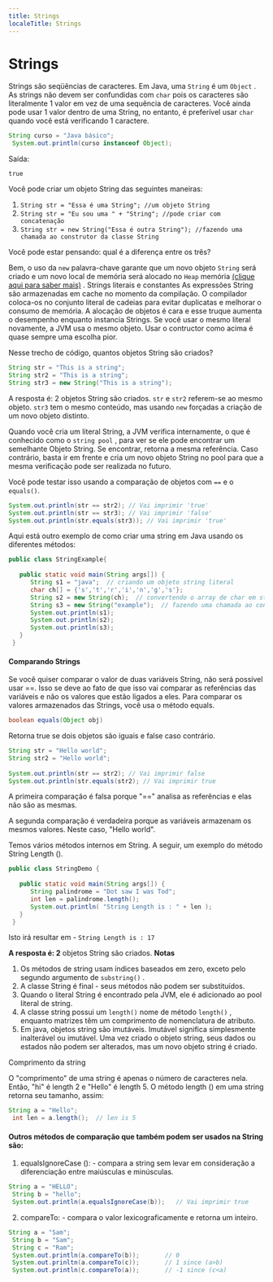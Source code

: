 ```yaml
---
title: Strings
localeTitle: Strings
---
```

# Strings

Strings são seqüências de caracteres. Em Java, uma `String` é um `Object` . As strings não devem ser confundidas com `char` pois os caracteres são literalmente 1 valor em vez de uma sequência de caracteres. Você ainda pode usar 1 valor dentro de uma String, no entanto, é preferível usar `char` quando você está verificando 1 caractere.

```java
String curso = "Java básico"; 
 System.out.println(curso instanceof Object); 
```

Saída:
```
true 
```

Você pode criar um objeto String das seguintes maneiras:

1.  `String str = "Essa é uma String"; //um objeto String`
2.  `String str = "Eu sou uma " + "String"; //pode criar com concatenação`
3.  `String str = new String("Essa é outra String"); //fazendo uma chamada ao construtor da classe String`

Você pode estar pensando: qual é a diferença entre os três?

Bem, o uso da `new` palavra-chave garante que um novo objeto `String` será criado e um novo local de memória será alocado no `Heap` memória [(clique aqui para saber mais)](https://docs.oracle.com/cd/E13150_01/jrockit_jvm/jrockit/geninfo/diagnos/garbage_collect.html) . Strings literais e constantes As expressões String são armazenadas em cache no momento da compilação. O compilador coloca-os no conjunto literal de cadeias para evitar duplicatas e melhorar o consumo de memória. A alocação de objetos é cara e esse truque aumenta o desempenho enquanto instancia Strings. Se você usar o mesmo literal novamente, a JVM usa o mesmo objeto. Usar o contructor como acima é quase sempre uma escolha pior.

Nesse trecho de código, quantos objetos String são criados?

```java
String str = "This is a string"; 
String str2 = "This is a string"; 
String str3 = new String("This is a string"); 
```

A resposta é: 2 objetos String são criados. `str` e `str2` referem-se ao mesmo objeto. `str3` tem o mesmo conteúdo, mas usando `new` forçadas a criação de um novo objeto distinto.

Quando você cria um literal String, a JVM verifica internamente, o que é conhecido como o `string pool` , para ver se ele pode encontrar um semelhante Objeto String. Se encontrar, retorna a mesma referência. Caso contrário, basta ir em frente e cria um novo objeto String no pool para que a mesma verificação pode ser realizada no futuro.

Você pode testar isso usando a comparação de objetos com `==` e o `equals()`.

```java
System.out.println(str == str2); // Vai imprimir 'true' 
System.out.println(str == str3); // Vai imprimir 'false' 
System.out.println(str.equals(str3)); // Vai imprimir 'true' 
```

Aqui está outro exemplo de como criar uma string em Java usando os diferentes métodos:

```java
public class StringExample{ 
 
   public static void main(String args[]) { 
      String s1 = "java";  // criando um objeto string literal 
      char ch[] = {'s','t','r','i','n','g','s'}; 
      String s2 = new String(ch);  // convertendo o array de char em string
      String s3 = new String("example");  // fazendo uma chamada ao construtor da classe String
      System.out.println(s1); 
      System.out.println(s2); 
      System.out.println(s3); 
   } 
 } 
```

#### Comparando Strings

Se você quiser comparar o valor de duas variáveis ​​String, não será possível usar ==. Isso se deve ao fato de que isso vai comparar as referências das variáveis e não os valores que estão ligados a eles. Para comparar os valores armazenados das Strings, você usa o método equals.

```java
boolean equals(Object obj) 
```

Retorna true se dois objetos são iguais e false caso contrário.

```java
String str = "Hello world"; 
String str2 = "Hello world"; 
 
System.out.println(str == str2); // Vai imprimir false 
System.out.println(str.equals(str2); // Vai imprimir true 
```

A primeira comparação é falsa porque "==" analisa as referências e elas não são as mesmas.

A segunda comparação é verdadeira porque as variáveis ​​armazenam os mesmos valores. Neste caso, "Hello world".

Temos vários métodos internos em String. A seguir, um exemplo do método String Length ().

```java
public class StringDemo { 
 
   public static void main(String args[]) { 
      String palindrome = "Dot saw I was Tod"; 
      int len = palindrome.length(); 
      System.out.println( "String Length is : " + len ); 
   } 
 } 
```

Isto irá resultar em - `String Length is : 17`

**A resposta é: 2** objetos String são criados. **Notas**

1.  Os métodos de string usam índices baseados em zero, exceto pelo segundo argumento de `substring()` .
2.  A classe String é final - seus métodos não podem ser substituídos.
3.  Quando o literal String é encontrado pela JVM, ele é adicionado ao pool literal de string.
4.  A classe string possui um `length()` nome de método `length()` , enquanto matrizes têm um comprimento de nomenclatura de atributo.
5.  Em java, objetos string são imutáveis. Imutável significa simplesmente inalterável ou imutável. Uma vez criado o objeto string, seus dados ou estados não podem ser alterados, mas um novo objeto string é criado.

Comprimento da string

O "comprimento" de uma string é apenas o número de caracteres nela. Então, "hi" é length 2 e "Hello" é length 5. O método length () em uma string retorna seu tamanho, assim:

```java
String a = "Hello"; 
 int len = a.length();  // len is 5 
```

#### Outros métodos de comparação que também podem ser usados ​​na String são:

1.  equalsIgnoreCase (): - compara a string sem levar em consideração a diferenciação entre maiúsculas e minúsculas.

```java
String a = "HELLO"; 
 String b = "hello"; 
 System.out.println(a.equalsIgnoreCase(b));   // Vai imprimir true 
```

2.  compareTo: - compara o valor lexicograficamente e retorna um inteiro.

```java
String a = "Sam"; 
 String b = "Sam"; 
 String c = "Ram"; 
 System.out.println(a.compareTo(b));       // 0 
 System.out.prinltn(a.compareTo(c));       // 1 since (a>b) 
 System.out.println(c.compareTo(a));       // -1 since (c<a) 

```
